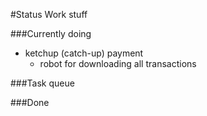 #Status
Work stuff


###Currently doing
* ketchup (catch-up) payment
	- robot for downloading all transactions


###Task queue


###Done
